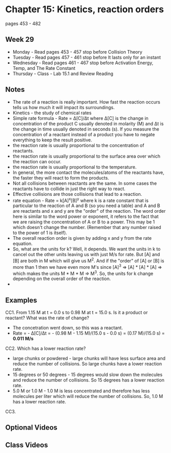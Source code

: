 # Chapter 15: Kinetics, reaction orders

pages 453 - 482

## Week 29

- Monday - Read pages 453 - 457 stop before Collision Theory
- Tuesday - Read pages 457 - 461 stop before It lasts only for an instant
- Wednesday - Read pages 461 - 467 stop before Activation Energy, Temp, and The Rate Constant
- Thursday - Class - Lab 15.1 and Review Reading

## Notes

- The rate of a reaction is really important. How fast the reaction occurs tells us how much it will impact its surroundings.
- Kinetics - the study of chemical rates
- Simple rate formula - Rate = &#916;[C]/&#916;t where &#916;[C] is the change in concentration of the product C usually denoted in molarity (M) and &#916;t is the change in time usually denoted in seconds (s). If you measure the concentration of a reactant instead of a product you have to negate everything to keep the result positive.
- the reaction rate is usually proportional to the concentration of reactants. 
- the reaction rate is usually proportional to the surface area over which the reaction can occur.
- the reaction rate is usually proportional to the temperature.
- In general, the more contact the molecules/atoms of the reactants have, the faster they will react to form the products.
- Not all collisions between reactants are the same. In some cases the reactants have to collide in just the right way to react.
- Effective collisions are those collisions that lead to a reaction.
- rate equation - Rate = k[A]<sup>x</sup>[B]<sup>y</sup> where k is a rate constant that is particular to the reaction of A and B (so you need a table) and A and B are reactants and x and y are the "order" of the reaction. The word order here is similar to the word power or exponent, it refers to the fact that we are raising the concentration of A or B to a power. This may be 1 which doesn't change the number. (Remember that any number raised to the power of 1 is itself).
- The overall reaction order is given by adding x and y from the rate equation.
- So, what are the units for k? Well, it depends. We want the units in k to cancel out the other units leaving us with just M/s for rate. But [A] and [B] are both in M which will give us M<sup>2</sup>. And if the "order" of [A] or [B] is more than 1 then we have even more M's since [A]<sup>3</sup> => [A] * [A] * [A] => which makes the units M * M * M => M<sup>3</sup>. So, the units for k change depending on the overall order of the reaction.
- 

## Examples

CC1. From 1.15 M at t = 0.0 s to 0.98 M at t = 15.0 s. Is it a product or reactant? What was the rate of change?
- The concetration went down, so this was a reactant.
- Rate = - &#916;[C]/&#916;t = - (0.98 M - 1.15 M)/(15.0 s - 0.0 s) = (0.17 M)/(15.0 s) = **0.011 M/s** 

CC2. Which has a lower reaction rate?
- large chunks or powdered - large chunks will have less surface area and reduce the number of collisions. So large chunks have a lower reaction rate.
- 15 degrees or 50 degrees - 15 degrees would slow down the molecules and reduce the number of collisions. So 15 degrees has a lower reaction rate.
- 5.0 M or 1.0 M - 1.0 M is less concentrated and therefore has less molecules per liter which will reduce the number of collisions. So, 1.0 M has a lower reaction rate.

CC3. 

## Optional Videos

## Class Videos
